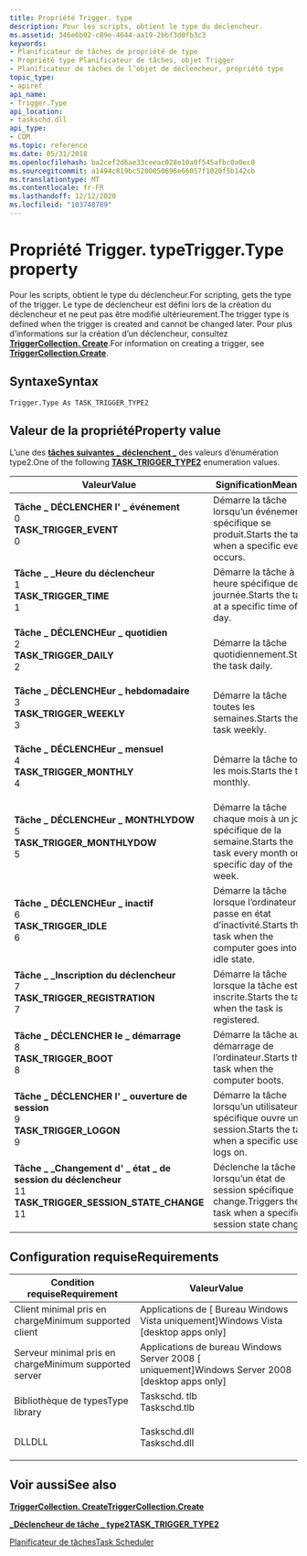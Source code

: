 ```yaml
---
title: Propriété Trigger. type
description: Pour les scripts, obtient le type du déclencheur.
ms.assetid: 346e6b02-c89e-4644-aa19-2bbf3d0fb3c3
keywords:
- Planificateur de tâches de propriété de type
- Propriété type Planificateur de tâches, objet Trigger
- Planificateur de tâches de l’objet de déclencheur, propriété type
topic_type:
- apiref
api_name:
- Trigger.Type
api_location:
- taskschd.dll
api_type:
- COM
ms.topic: reference
ms.date: 05/31/2018
ms.openlocfilehash: ba2cef2d6ae33ceeac028e10a0f545afbc0a0ec8
ms.sourcegitcommit: a1494c819bc5200050696e66057f1020f5b142cb
ms.translationtype: MT
ms.contentlocale: fr-FR
ms.lasthandoff: 12/12/2020
ms.locfileid: "103740789"
---
```

# <a name="triggertype-property"></a><span data-ttu-id="d6eed-106">Propriété Trigger. type</span><span class="sxs-lookup"><span data-stu-id="d6eed-106">Trigger.Type property</span></span>

<span data-ttu-id="d6eed-107">Pour les scripts, obtient le type du déclencheur.</span><span class="sxs-lookup"><span data-stu-id="d6eed-107">For scripting, gets the type of the trigger.</span></span> <span data-ttu-id="d6eed-108">Le type de déclencheur est défini lors de la création du déclencheur et ne peut pas être modifié ultérieurement.</span><span class="sxs-lookup"><span data-stu-id="d6eed-108">The trigger type is defined when the trigger is created and cannot be changed later.</span></span> <span data-ttu-id="d6eed-109">Pour plus d’informations sur la création d’un déclencheur, consultez [**TriggerCollection. Create**](triggercollection-create.md).</span><span class="sxs-lookup"><span data-stu-id="d6eed-109">For information on creating a trigger, see [**TriggerCollection.Create**](triggercollection-create.md).</span></span>

## <a name="syntax"></a><span data-ttu-id="d6eed-110">Syntaxe</span><span class="sxs-lookup"><span data-stu-id="d6eed-110">Syntax</span></span>


```VB
Trigger.Type As TASK_TRIGGER_TYPE2
```



## <a name="property-value"></a><span data-ttu-id="d6eed-111">Valeur de la propriété</span><span class="sxs-lookup"><span data-stu-id="d6eed-111">Property value</span></span>

<span data-ttu-id="d6eed-112">L’une des [**tâches suivantes \_ déclenchent \_**](/windows/desktop/api/taskschd/ne-taskschd-task_trigger_type2) des valeurs d’énumération type2.</span><span class="sxs-lookup"><span data-stu-id="d6eed-112">One of the following [**TASK\_TRIGGER\_TYPE2**](/windows/desktop/api/taskschd/ne-taskschd-task_trigger_type2) enumeration values.</span></span>



| <span data-ttu-id="d6eed-113">Valeur</span><span class="sxs-lookup"><span data-stu-id="d6eed-113">Value</span></span>                                                                                                                                                                                                                                                                                | <span data-ttu-id="d6eed-114">Signification</span><span class="sxs-lookup"><span data-stu-id="d6eed-114">Meaning</span></span>                                                               |
|--------------------------------------------------------------------------------------------------------------------------------------------------------------------------------------------------------------------------------------------------------------------------------------|-----------------------------------------------------------------------|
| <span id="TASK_TRIGGER_EVENT"></span><span id="task_trigger_event"></span><dl> <span data-ttu-id="d6eed-115"><dt>**Tâche \_ DÉCLENCHER l' \_ événement**</dt> <dt>0</dt></span><span class="sxs-lookup"><span data-stu-id="d6eed-115"><dt>**TASK\_TRIGGER\_EVENT**</dt> <dt>0</dt></span></span> </dl>                                                 | <span data-ttu-id="d6eed-116">Démarre la tâche lorsqu’un événement spécifique se produit.</span><span class="sxs-lookup"><span data-stu-id="d6eed-116">Starts the task when a specific event occurs.</span></span><br/>              |
| <span id="TASK_TRIGGER_TIME"></span><span id="task_trigger_time"></span><dl> <span data-ttu-id="d6eed-117"><dt>**Tâche \_ \_Heure du déclencheur**</dt> <dt>1</dt></span><span class="sxs-lookup"><span data-stu-id="d6eed-117"><dt>**TASK\_TRIGGER\_TIME**</dt> <dt>1</dt></span></span> </dl>                                                    | <span data-ttu-id="d6eed-118">Démarre la tâche à une heure spécifique de la journée.</span><span class="sxs-lookup"><span data-stu-id="d6eed-118">Starts the task at a specific time of day.</span></span><br/>                 |
| <span id="TASK_TRIGGER_DAILY"></span><span id="task_trigger_daily"></span><dl> <span data-ttu-id="d6eed-119"><dt>**Tâche \_ DÉCLENCHEur \_ quotidien**</dt> <dt>2</dt></span><span class="sxs-lookup"><span data-stu-id="d6eed-119"><dt>**TASK\_TRIGGER\_DAILY**</dt> <dt>2</dt></span></span> </dl>                                                 | <span data-ttu-id="d6eed-120">Démarre la tâche quotidiennement.</span><span class="sxs-lookup"><span data-stu-id="d6eed-120">Starts the task daily.</span></span><br/>                                     |
| <span id="TASK_TRIGGER_WEEKLY"></span><span id="task_trigger_weekly"></span><dl> <span data-ttu-id="d6eed-121"><dt>**Tâche \_ DÉCLENCHEur \_ hebdomadaire**</dt> <dt>3</dt></span><span class="sxs-lookup"><span data-stu-id="d6eed-121"><dt>**TASK\_TRIGGER\_WEEKLY**</dt> <dt>3</dt></span></span> </dl>                                              | <span data-ttu-id="d6eed-122">Démarre la tâche toutes les semaines.</span><span class="sxs-lookup"><span data-stu-id="d6eed-122">Starts the task weekly.</span></span><br/>                                    |
| <span id="TASK_TRIGGER_MONTHLY"></span><span id="task_trigger_monthly"></span><dl> <span data-ttu-id="d6eed-123"><dt>**Tâche \_ DÉCLENCHEur \_ mensuel**</dt> <dt>4</dt></span><span class="sxs-lookup"><span data-stu-id="d6eed-123"><dt>**TASK\_TRIGGER\_MONTHLY**</dt> <dt>4</dt></span></span> </dl>                                           | <span data-ttu-id="d6eed-124">Démarre la tâche tous les mois.</span><span class="sxs-lookup"><span data-stu-id="d6eed-124">Starts the task monthly.</span></span><br/>                                   |
| <span id="TASK_TRIGGER_MONTHLYDOW"></span><span id="task_trigger_monthlydow"></span><dl> <span data-ttu-id="d6eed-125"><dt>**Tâche \_ DÉCLENCHEur \_ MONTHLYDOW**</dt> <dt>5</dt></span><span class="sxs-lookup"><span data-stu-id="d6eed-125"><dt>**TASK\_TRIGGER\_MONTHLYDOW**</dt> <dt>5</dt></span></span> </dl>                                  | <span data-ttu-id="d6eed-126">Démarre la tâche chaque mois à un jour spécifique de la semaine.</span><span class="sxs-lookup"><span data-stu-id="d6eed-126">Starts the task every month on a specific day of the week.</span></span><br/> |
| <span id="TASK_TRIGGER_IDLE"></span><span id="task_trigger_idle"></span><dl> <span data-ttu-id="d6eed-127"><dt>**Tâche \_ DÉCLENCHEur \_ inactif**</dt> <dt>6</dt></span><span class="sxs-lookup"><span data-stu-id="d6eed-127"><dt>**TASK\_TRIGGER\_IDLE**</dt> <dt>6</dt></span></span> </dl>                                                    | <span data-ttu-id="d6eed-128">Démarre la tâche lorsque l’ordinateur passe en état d’inactivité.</span><span class="sxs-lookup"><span data-stu-id="d6eed-128">Starts the task when the computer goes into an idle state.</span></span><br/> |
| <span id="TASK_TRIGGER_REGISTRATION"></span><span id="task_trigger_registration"></span><dl> <span data-ttu-id="d6eed-129"><dt>**Tâche \_ \_Inscription du déclencheur**</dt> <dt>7</dt></span><span class="sxs-lookup"><span data-stu-id="d6eed-129"><dt>**TASK\_TRIGGER\_REGISTRATION**</dt> <dt>7</dt></span></span> </dl>                            | <span data-ttu-id="d6eed-130">Démarre la tâche lorsque la tâche est inscrite.</span><span class="sxs-lookup"><span data-stu-id="d6eed-130">Starts the task when the task is registered.</span></span><br/>               |
| <span id="TASK_TRIGGER_BOOT"></span><span id="task_trigger_boot"></span><dl> <span data-ttu-id="d6eed-131"><dt>**Tâche \_ DÉCLENCHER le \_ démarrage**</dt> <dt>8</dt></span><span class="sxs-lookup"><span data-stu-id="d6eed-131"><dt>**TASK\_TRIGGER\_BOOT**</dt> <dt>8</dt></span></span> </dl>                                                    | <span data-ttu-id="d6eed-132">Démarre la tâche au démarrage de l’ordinateur.</span><span class="sxs-lookup"><span data-stu-id="d6eed-132">Starts the task when the computer boots.</span></span><br/>                   |
| <span id="TASK_TRIGGER_LOGON"></span><span id="task_trigger_logon"></span><dl> <span data-ttu-id="d6eed-133"><dt>**Tâche \_ DÉCLENCHER l' \_ ouverture de session**</dt> <dt>9</dt></span><span class="sxs-lookup"><span data-stu-id="d6eed-133"><dt>**TASK\_TRIGGER\_LOGON**</dt> <dt>9</dt></span></span> </dl>                                                 | <span data-ttu-id="d6eed-134">Démarre la tâche lorsqu’un utilisateur spécifique ouvre une session.</span><span class="sxs-lookup"><span data-stu-id="d6eed-134">Starts the task when a specific user logs on.</span></span><br/>              |
| <span id="TASK_TRIGGER_SESSION_STATE_CHANGE"></span><span id="task_trigger_session_state_change"></span><dl> <span data-ttu-id="d6eed-135"><dt>**Tâche \_ \_Changement d' \_ état \_ de session du déclencheur**</dt> <dt>11</dt></span><span class="sxs-lookup"><span data-stu-id="d6eed-135"><dt>**TASK\_TRIGGER\_SESSION\_STATE\_CHANGE**</dt> <dt>11</dt></span></span> </dl> | <span data-ttu-id="d6eed-136">Déclenche la tâche lorsqu’un état de session spécifique change.</span><span class="sxs-lookup"><span data-stu-id="d6eed-136">Triggers the task when a specific session state changes.</span></span><br/>   |



 

## <a name="requirements"></a><span data-ttu-id="d6eed-137">Configuration requise</span><span class="sxs-lookup"><span data-stu-id="d6eed-137">Requirements</span></span>



| <span data-ttu-id="d6eed-138">Condition requise</span><span class="sxs-lookup"><span data-stu-id="d6eed-138">Requirement</span></span> | <span data-ttu-id="d6eed-139">Valeur</span><span class="sxs-lookup"><span data-stu-id="d6eed-139">Value</span></span> |
|-------------------------------------|-----------------------------------------------------------------------------------------|
| <span data-ttu-id="d6eed-140">Client minimal pris en charge</span><span class="sxs-lookup"><span data-stu-id="d6eed-140">Minimum supported client</span></span><br/> | <span data-ttu-id="d6eed-141">Applications de \[ Bureau Windows Vista uniquement\]</span><span class="sxs-lookup"><span data-stu-id="d6eed-141">Windows Vista \[desktop apps only\]</span></span><br/>                                          |
| <span data-ttu-id="d6eed-142">Serveur minimal pris en charge</span><span class="sxs-lookup"><span data-stu-id="d6eed-142">Minimum supported server</span></span><br/> | <span data-ttu-id="d6eed-143">Applications de bureau Windows Server 2008 \[ uniquement\]</span><span class="sxs-lookup"><span data-stu-id="d6eed-143">Windows Server 2008 \[desktop apps only\]</span></span><br/>                                    |
| <span data-ttu-id="d6eed-144">Bibliothèque de types</span><span class="sxs-lookup"><span data-stu-id="d6eed-144">Type library</span></span><br/>             | <dl> <span data-ttu-id="d6eed-145"><dt>Taskschd. tlb</dt></span><span class="sxs-lookup"><span data-stu-id="d6eed-145"><dt>Taskschd.tlb</dt></span></span> </dl> |
| <span data-ttu-id="d6eed-146">DLL</span><span class="sxs-lookup"><span data-stu-id="d6eed-146">DLL</span></span><br/>                      | <dl> <span data-ttu-id="d6eed-147"><dt>Taskschd.dll</dt></span><span class="sxs-lookup"><span data-stu-id="d6eed-147"><dt>Taskschd.dll</dt></span></span> </dl> |



## <a name="see-also"></a><span data-ttu-id="d6eed-148">Voir aussi</span><span class="sxs-lookup"><span data-stu-id="d6eed-148">See also</span></span>

<dl> <dt>

[<span data-ttu-id="d6eed-149">**TriggerCollection. Create**</span><span class="sxs-lookup"><span data-stu-id="d6eed-149">**TriggerCollection.Create**</span></span>](triggercollection-create.md)
</dt> <dt>

[<span data-ttu-id="d6eed-150">**\_Déclencheur de tâche \_ type2**</span><span class="sxs-lookup"><span data-stu-id="d6eed-150">**TASK\_TRIGGER\_TYPE2**</span></span>](/windows/desktop/api/taskschd/ne-taskschd-task_trigger_type2)
</dt> <dt>

[<span data-ttu-id="d6eed-151">Planificateur de tâches</span><span class="sxs-lookup"><span data-stu-id="d6eed-151">Task Scheduler</span></span>](task-scheduler-start-page.md)
</dt> </dl>

 

 





